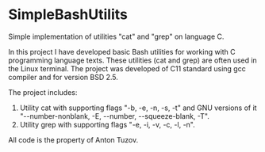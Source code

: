 # SimpleBashUtilits
Simple implementation of utilities "cat" and "grep" on language C.

In this project I have developed basic Bash utilities for working with C programming language texts. These utilities (cat and grep) are often used in the Linux terminal. The project was developed of C11 standard using gcc compiler and for version BSD 2.5.

The project includes:
1. Utility cat with supporting flags "-b, -e, -n, -s, -t" and GNU versions of it "--number-nonblank, -E, --number, --squeeze-blank, -T".
2. Utility grep with supporting flags "-e, -i, -v, -c, -l, -n".

All code is the property of Anton Tuzov.
